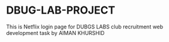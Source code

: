 # DBUG-LAB-PROJECT
This is Netflix login page for DUBGS LABS club recruitment web development task by AIMAN KHURSHID
